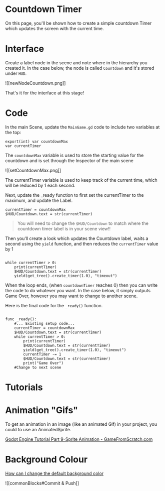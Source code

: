 
# Countdown Timer

On this page, you'll be shown how to create a simple countdown Timer which updates the screen with the current time.

# Interface

Create a label node in the scene and note where in the hierarchy you created it. In the case below, the node is called `Countdown` and it's stored under `HUD`.

  ![[newNodeCountdown.png]]

That's it for the interface at this stage!

# Code

In the main Scene, update the `MainGame.gd` code to include two variables at the top:

```gdscript
export(int) var countdownMax
var currentTimer
```

The `countdownMax` variable is used to store the starting value for the countdown and is set through the Inspector of the main scene

  ![[setCountdownMax.png]]


The currentTimer variable is used to keep track of the current time, which will be reduced by 1 each second.


Next, update the _ready function to first set the currentTimer to the maximum, and update the Label.

```gdscript
currentTimer = countdownMax
$HUD/Countdown.text = str(currentTimer)
```


> You will need to change the `$HUD/Countdown` to match where the countdown timer label is in your scene view!!

Then you'll create a look which updates the Countdown label, waits a second using the `yield` function, and then reduces the `currentTimer` value by 1


```gdscript

while currentTimer > 0:
	print(currentTimer)
	$HUD/Countdown.text = str(currentTimer)
	yield(get_tree().create_timer(1.0), "timeout")
```

When the loop ends, (when `countdownTimer` reaches 0) then you can write the code to do whatever you want. In the case below, it simply outputs Game Over, however you may want to change to another scene.

Here is the final code for the `_ready()` function.

```gdscript

func _ready():
	#... Existing setup code...
	currentTimer = countdownMax
	$HUD/Countdown.text = str(currentTimer)
	while currentTimer > 0:
		print(currentTimer)
		$HUD/Countdown.text = str(currentTimer)
		yield(get_tree().create_timer(1.0), "timeout")
		currentTimer -= 1
		$HUD/Countdown.text = str(currentTimer)
		print("Game Over")
	#Change to next scene
```

# Tutorials

# Animation "Gifs"

To get an animation in an image (like an animated Gif) in your project, you could to use an AnimatedSprite.

[Godot Engine Tutorial Part 9-Sprite Animation - GameFromScratch.com](https://gamefromscratch.com/godot-engine-tutorial-part-9-sprite-animation/)

# Background Colour

[How can I change the default background color](https://godotengine.org/qa/386/how-can-i-change-the-default-background-color)

  ![[commonBlocks#Commit & Push]]